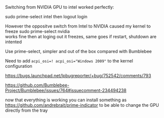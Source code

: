 

Switching from NVIDIA GPU to intel worked perfectly:

sudo prime-select intel
then logout login

However the oppositve switch from Intel to NVIDIA caused my kernel to freeze
sudo prime-select nvidia\
works fine
then at loging out it freezes, same goes if restart, shutdown are intented

Use prime-select, simpler and out of the box compared with Bumblebee

Need to add `acpi_osi=! acpi_osi="Windows 2009"` to the kernel configuration

https://bugs.launchpad.net/lpbugreporter/+bug/752542/comments/793

https://github.com/Bumblebee-Project/Bumblebee/issues/764#issuecomment-234494238

now that everything is working you can install something as https://github.com/andrebrait/prime-indicator
to be able to change the GPU directly from the tray
